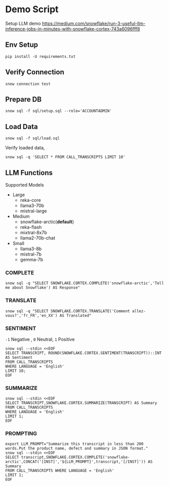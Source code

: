 # Demo Script

Setup LLM demo <https://medium.com/snowflake/run-3-useful-llm-inference-jobs-in-minutes-with-snowflake-cortex-743a6096fff8>

## Env Setup

```shell
pip install -U requirements.txt
```

## Verify Connection

```shell
snow connection test
```

## Prepare DB

```shell
snow sql -f sql/setup.sql --role='ACCOUNTADMIN'
```

## Load Data

```shell
snow sql -f sql/load.sql
```

Verify loaded data,

```shell
snow sql -q 'SELECT * FROM CALL_TRANSCRIPTS LIMIT 10'
```

## LLM Functions

Supported Models

- Large
  - reka-core
  - llama3-70b
  - mistral-large
- Medium
  - snowflake-arctic(**default**)
  - reka-flash
  - mixtral-8x7b
  - llama2-70b-chat
- Small
  - llama3-8b
  - mistral-7b
  - gemma-7b

### COMPLETE

```shell
snow sql -q "SELECT SNOWFLAKE.CORTEX.COMPLETE('snowflake-arctic','Tell me about Snowflake') AS Response"
```

### TRANSLATE

```shell
snow sql -q "SELECT SNOWFLAKE.CORTEX.TRANSLATE('Comment allez-vous?','fr_FR','en_XX') AS Translated"
```

### SENTIMENT

`-1` Negative , `0` Neutral, `1` Positive

```shell
snow sql --stdin <<EOF
SELECT TRANSCRIPT, ROUND(SNOWFLAKE.CORTEX.SENTIMENT(TRANSCRIPT))::INT AS Sentiment
FROM CALL_TRANSCRIPTS
WHERE LANGUAGE = 'English'
LIMIT 10;
EOF
```

### SUMMARIZE

```shell
snow sql --stdin <<EOF
SELECT TRANSCRIPT,SNOWFLAKE.CORTEX.SUMMARIZE(TRANSCRIPT) AS Summary
FROM CALL_TRANSCRIPTS
WHERE LANGUAGE = 'English'
LIMIT 1;
EOF
```

### PROMPTING

```shell
export LLM_PROMPT="Summarize this transcript in less than 200 words.Put the product name, defect and summary in JSON format."
snow sql --stdin <<EOF
SELECT transcript,SNOWFLAKE.CORTEX.COMPLETE('snowflake-arctic',CONCAT('[INST]','${LLM_PROMPT}',transcript,'[/INST]')) AS Summary
FROM CALL_TRANSCRIPTS WHERE LANGUAGE = 'English'
LIMIT 1;
EOF
```
